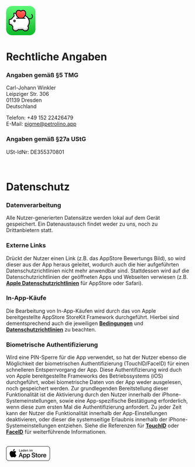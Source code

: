 <img src="../../assets/appIconRounded.png" alt="PigMe. app icon" width="80"/>

# Rechtliche Angaben

### Angaben gemäß §5 TMG

Carl-Johann Winkler  
Leipziger Str. 306  
01139 Dresden  
Deutschland  

Telefon: +49 152 22426479  
E-Mail: pigme@petrolino.app 

### Angaben gemäß §27a UStG

USt-IdNr: DE355370801  

<br/>

# Datenschutz

### Datenverarbeitung

Alle Nutzer-generierten Datensätze werden lokal auf dem Gerät gespeichert. Ein Datenaustausch findet weder zu uns, noch zu Drittanbietern statt.

### Externe Links

Drückt der Nutzer einen Link (z.B. das AppStore Bewertungs Bild), so wird dieser aus der App heraus geleitet, wodurch auch die hier aufgeführten Datenschutzrichtlinien nicht mehr anwendbar sind. Stattdessen wird auf die Datenschutzrichtlinien der geöffneten Apps und Webseiten verwiesen (z.B. **[Apple Datenschutzrichtlinien](https://www.apple.com/de/legal/privacy/de-ww/)** für AppStore oder Safari).

### In-App-Käufe

Die Bearbeitung von In-App-Käufen wird durch das von Apple bereitgestellte AppStore StoreKit Framework durchgeführt. Hierbei sind dementsprechend auch die jeweiligen **[Bedingungen](https://www.apple.com/de/legal/internet-services/itunes/de/terms.html)** und **[Datenschutzrichtlinien](https://www.apple.com/de/legal/privacy/de-ww/)** zu beachten.

### Biometrische Authentifizierung

Wird eine PIN-Sperre für die App verwendet, so hat der Nutzer ebenso die Möglichkeit der biometrischen Authentifizierung (TouchID/FaceID) für einen schnelleren Entsperrvorgang der App. Diese Authentifizierung wird duch von Apple bereitgestellte Frameworks des Betriebssystems (iOS) durchgeführt, wobei biometrische Daten von der App weder ausgelesen, noch gespeichert werden. Zur grundlegenden Bereitstellung dieser Funktionalität ist die Aktivierung durch den Nutzer innerhalb der iPhone-Systemeinstellungen, sowie eine App-spezifische Bestätigung erforderlich, wenn diese zum ersten Mal die Authentifizierung anfordert. Zu jeder Zeit kann der Nutzer die Funktionalität innerhalb der App-Einstellungen deaktivieren, oder dieser die systemseitige Erlaubnis innerhalb der iPhone-Systemeinstellungen entziehen. Siehe die Referenzen für **[TouchID](https://support.apple.com/de-de/HT201371)** oder **[FaceID](https://support.apple.com/de-de/HT208109)** für weiterführende Informationen.

<br/>

<a href="https://apps.apple.com/de/app/athlytic-ai-fitness-coach/id6444774571?uo=4">
<img src="../../assets/Download_on_the_App_Store_Badge_DE_RGB_wht_092917.svg" alt="PigMe. AppStore Link" height="40"/>
</a>
